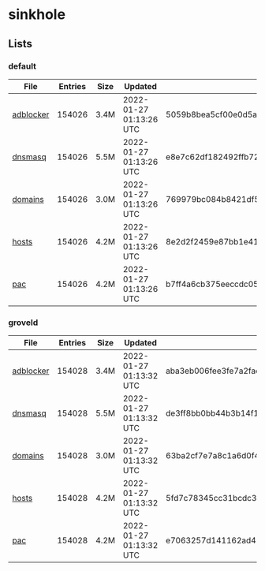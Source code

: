 # sinkhole

## Lists

### default

|File|Entries|Size|Updated|Hash|
|-|-|-|-|-|
|[adblocker](https://raw.githubusercontent.com/groveld/sinkhole/lists/default/adblocker.txt)|154026|3.4M|2022-01-27 01:13:26 UTC|5059b8bea5cf00e0d5a5fb301824363a7394806a31433c12efbe470afcc14d5f|
|[dnsmasq](https://raw.githubusercontent.com/groveld/sinkhole/lists/default/dnsmasq.txt)|154026|5.5M|2022-01-27 01:13:26 UTC|e8e7c62df182492ffb72b712b95db70c4309f76f86b1adbbab8b6925b5b6ee83|
|[domains](https://raw.githubusercontent.com/groveld/sinkhole/lists/default/domains.txt)|154026|3.0M|2022-01-27 01:13:26 UTC|769979bc084b8421df59ab476aad1a52d995e6b454521c414727f40245291c77|
|[hosts](https://raw.githubusercontent.com/groveld/sinkhole/lists/default/hosts.txt)|154026|4.2M|2022-01-27 01:13:26 UTC|8e2d2f2459e87bb1e41619ddf734d7f25c504242a23efe86dfc783d6d538a445|
|[pac](https://raw.githubusercontent.com/groveld/sinkhole/lists/default/pac.txt)|154026|4.2M|2022-01-27 01:13:26 UTC|b7ff4a6cb375eeccdc05c4cb39d8a64c4a020d3d4f023ba3615032d15fb151c3|

### groveld

|File|Entries|Size|Updated|Hash|
|-|-|-|-|-|
|[adblocker](https://raw.githubusercontent.com/groveld/sinkhole/lists/groveld/adblocker.txt)|154028|3.4M|2022-01-27 01:13:32 UTC|aba3eb006fee3fe7a2fac411ddd3309bc7c091ee852456f4844f6505dd1f1ae4|
|[dnsmasq](https://raw.githubusercontent.com/groveld/sinkhole/lists/groveld/dnsmasq.txt)|154028|5.5M|2022-01-27 01:13:32 UTC|de3ff8bb0bb44b3b14f1a797d83b51f9fd30caec949abb2621a44e84b01e0bfc|
|[domains](https://raw.githubusercontent.com/groveld/sinkhole/lists/groveld/domains.txt)|154028|3.0M|2022-01-27 01:13:32 UTC|63ba2cf7e7a8c1a6d0f422e4bbe8f848717c8070ee5196e645dcf5e8bdead5cf|
|[hosts](https://raw.githubusercontent.com/groveld/sinkhole/lists/groveld/hosts.txt)|154028|4.2M|2022-01-27 01:13:32 UTC|5fd7c78345cc31bcdc36e039fdc92c04e4fd9daa0a765bf3aa505729d1f56231|
|[pac](https://raw.githubusercontent.com/groveld/sinkhole/lists/groveld/pac.txt)|154028|4.2M|2022-01-27 01:13:32 UTC|e7063257d141162ad432af51ab3bf230c982f8292a1d4e9e73e44e5dbc0ee7ae|

